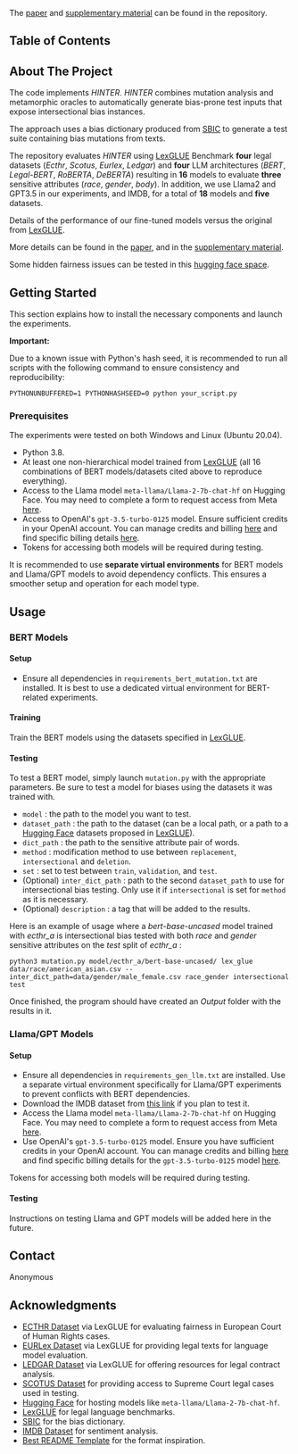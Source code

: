 The [paper](7817HINTERExposingHidden.pdf) and [supplementary material](supplementary_material.pdf) can be found in the repository.

## Table of Contents

## About The Project

The code implements *HINTER*. *HINTER* combines mutation analysis and metamorphic oracles to automatically generate bias-prone test inputs that expose intersectional bias instances.

The approach uses a bias dictionary produced from [SBIC](https://paperswithcode.com/dataset/sbic) to generate a test suite containing bias mutations from texts.

The repository evaluates *HINTER* using [LexGLUE](https://github.com/coastalcph/lex-glue) Benchmark **four** legal datasets (*Ecthr*, *Scotus*, *Eurlex*, *Ledgar*) and **four** LLM architectures (*BERT*, *Legal-BERT*, *RoBERTA*, *DeBERTA*) resulting in **16** models to evaluate **three** sensitive attributes (*race*, *gender*, *body*). In addition, we use Llama2 and GPT3.5 in our experiments, and IMDB, for a total of **18** models and **five** datasets.

Details of the performance of our fine-tuned models versus the original from [LexGLUE](https://github.com/coastalcph/lex-glue).

More details can be found in the [paper](7817HINTERExposingHidden.pdf), and in the [supplementary material](supplementary_material.pdf).

Some hidden fairness issues can be tested in this [hugging face space](https://huggingface.co/spaces/Anonymous1925/Hinter).

## Getting Started

This section explains how to install the necessary components and launch the experiments. 

**Important:**

Due to a known issue with Python's hash seed, it is recommended to run all scripts with the following command to ensure consistency and reproducibility:

```
PYTHONUNBUFFERED=1 PYTHONHASHSEED=0 python your_script.py
```

### Prerequisites

The experiments were tested on both Windows and Linux (Ubuntu 20.04).

- Python 3.8.
- At least one non-hierarchical model trained from [LexGLUE](https://github.com/coastalcph/lex-glue) (all 16 combinations of BERT models/datasets cited above to reproduce everything).
- Access to the Llama model `meta-llama/Llama-2-7b-chat-hf` on Hugging Face. You may need to complete a form to request access from Meta [here](https://huggingface.co/meta-llama/Llama-2-7b-chat-hf).
- Access to OpenAI's `gpt-3.5-turbo-0125` model. Ensure sufficient credits in your OpenAI account. You can manage credits and billing [here](https://platform.openai.com/settings/organization/billing/overview) and find specific billing details [here](https://platform.openai.com/docs/models/gpt-3-5#gpt-3-5-turbo).
- Tokens for accessing both models will be required during testing.

It is recommended to use **separate virtual environments** for BERT models and Llama/GPT models to avoid dependency conflicts. This ensures a smoother setup and operation for each model type.

## Usage

### BERT Models

#### Setup

- Ensure all dependencies in `requirements_bert_mutation.txt` are installed. It is best to use a dedicated virtual environment for BERT-related experiments.

#### Training

Train the BERT models using the datasets specified in [LexGLUE](https://github.com/coastalcph/lex-glue).

#### Testing

To test a BERT model, simply launch `mutation.py` with the appropriate parameters. Be sure to test a model for biases using the datasets it was trained with.

- `model` : the path to the model you want to test.
- `dataset_path` : the path to the dataset (can be a local path, or a path to a [Hugging Face](https://huggingface.co/) datasets proposed in [LexGLUE](https://github.com/coastalcph/lex-glue)).
- `dict_path` : the path to the sensitive attribute pair of words.
- `method` : modification method to use between `replacement`, `intersectional` and `deletion`.
- `set` : set to test between `train`, `validation`, and `test`.
- (Optional) `inter_dict_path` : path to the second `dataset_path` to use for intersectional bias testing. Only use it if `intersectional` is set for `method` as it is necessary.
- (Optional) `description` : a tag that will be added to the results.

Here is an example of usage where a *bert-base-uncased* model trained with *ecthr_a* is intersectional bias tested with both *race* and *gender* sensitive attributes on the *test* split of *ecthr_a* :

`python3 mutation.py model/ecthr_a/bert-base-uncased/ lex_glue data/race/american_asian.csv --inter_dict_path=data/gender/male_female.csv race_gender intersectional test`

Once finished, the program should have created an *Output* folder with the results in it.

### Llama/GPT Models

#### Setup

- Ensure all dependencies in `requirements_gen_llm.txt` are installed. Use a separate virtual environment specifically for Llama/GPT experiments to prevent conflicts with BERT dependencies.
- Download the IMDB dataset from [this link](https://www.kaggle.com/datasets/lakshmi25npathi/imdb-dataset-of-50k-movie-reviews) if you plan to test it.
- Access the Llama model `meta-llama/Llama-2-7b-chat-hf` on Hugging Face. You may need to complete a form to request access from Meta [here](https://huggingface.co/meta-llama/Llama-2-7b-chat-hf).
- Use OpenAI's `gpt-3.5-turbo-0125` model. Ensure you have sufficient credits in your OpenAI account. You can manage credits and billing [here](https://platform.openai.com/settings/organization/billing/overview) and find specific billing details for the `gpt-3.5-turbo-0125` model [here](https://platform.openai.com/docs/models/gpt-3-5#gpt-3-5-turbo).

Tokens for accessing both models will be required during testing.

#### Testing

Instructions on testing Llama and GPT models will be added here in the future.

## Contact

Anonymous

## Acknowledgments

- [ECTHR Dataset](https://github.com/coastalcph/lex-glue#ecthr-a) via LexGLUE for evaluating fairness in European Court of Human Rights cases.
- [EURLex Dataset](https://github.com/coastalcph/lex-glue#eurlex) via LexGLUE for providing legal texts for language model evaluation.
- [LEDGAR Dataset](https://github.com/coastalcph/lex-glue#ledgar) via LexGLUE for offering resources for legal contract analysis.
- [SCOTUS Dataset](https://case.law/) for providing access to Supreme Court legal cases used in testing.
- [Hugging Face](https://huggingface.co) for hosting models like `meta-llama/Llama-2-7b-chat-hf`.
- [LexGLUE](https://github.com/coastalcph/lex-glue) for legal language benchmarks.
- [SBIC](https://paperswithcode.com/dataset/sbic) for the bias dictionary.
- [IMDB Dataset](https://www.kaggle.com/datasets/lakshmi25npathi/imdb-dataset-of-50k-movie-reviews) for sentiment analysis.
- [Best README Template](https://github.com/othneildrew/Best-README-Template/tree/master) for the format inspiration.

